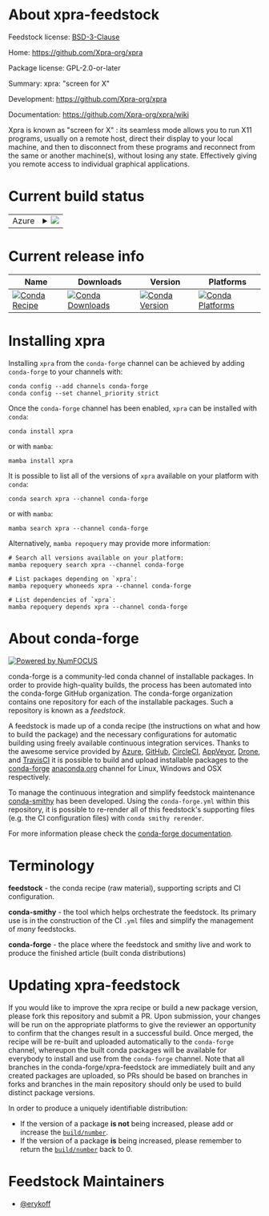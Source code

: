 About xpra-feedstock
====================

Feedstock license: [BSD-3-Clause](https://github.com/conda-forge/xpra-feedstock/blob/main/LICENSE.txt)

Home: https://github.com/Xpra-org/xpra

Package license: GPL-2.0-or-later

Summary: xpra: "screen for X"

Development: https://github.com/Xpra-org/xpra

Documentation: https://github.com/Xpra-org/xpra/wiki

Xpra is known as "screen for X" : its seamless mode allows you to run X11 programs, usually on a
remote host, direct their display to your local machine, and then to disconnect from these programs
and reconnect from the same or another machine(s), without losing any state. Effectively giving you
remote access to individual graphical applications.


Current build status
====================


<table>
    
  <tr>
    <td>Azure</td>
    <td>
      <details>
        <summary>
          <a href="https://dev.azure.com/conda-forge/feedstock-builds/_build/latest?definitionId=17151&branchName=main">
            <img src="https://dev.azure.com/conda-forge/feedstock-builds/_apis/build/status/xpra-feedstock?branchName=main">
          </a>
        </summary>
        <table>
          <thead><tr><th>Variant</th><th>Status</th></tr></thead>
          <tbody><tr>
              <td>linux_64_python3.10.____cpython</td>
              <td>
                <a href="https://dev.azure.com/conda-forge/feedstock-builds/_build/latest?definitionId=17151&branchName=main">
                  <img src="https://dev.azure.com/conda-forge/feedstock-builds/_apis/build/status/xpra-feedstock?branchName=main&jobName=linux&configuration=linux%20linux_64_python3.10.____cpython" alt="variant">
                </a>
              </td>
            </tr><tr>
              <td>linux_64_python3.11.____cpython</td>
              <td>
                <a href="https://dev.azure.com/conda-forge/feedstock-builds/_build/latest?definitionId=17151&branchName=main">
                  <img src="https://dev.azure.com/conda-forge/feedstock-builds/_apis/build/status/xpra-feedstock?branchName=main&jobName=linux&configuration=linux%20linux_64_python3.11.____cpython" alt="variant">
                </a>
              </td>
            </tr><tr>
              <td>linux_64_python3.12.____cpython</td>
              <td>
                <a href="https://dev.azure.com/conda-forge/feedstock-builds/_build/latest?definitionId=17151&branchName=main">
                  <img src="https://dev.azure.com/conda-forge/feedstock-builds/_apis/build/status/xpra-feedstock?branchName=main&jobName=linux&configuration=linux%20linux_64_python3.12.____cpython" alt="variant">
                </a>
              </td>
            </tr>
          </tbody>
        </table>
      </details>
    </td>
  </tr>
</table>

Current release info
====================

| Name | Downloads | Version | Platforms |
| --- | --- | --- | --- |
| [![Conda Recipe](https://img.shields.io/badge/recipe-xpra-green.svg)](https://anaconda.org/conda-forge/xpra) | [![Conda Downloads](https://img.shields.io/conda/dn/conda-forge/xpra.svg)](https://anaconda.org/conda-forge/xpra) | [![Conda Version](https://img.shields.io/conda/vn/conda-forge/xpra.svg)](https://anaconda.org/conda-forge/xpra) | [![Conda Platforms](https://img.shields.io/conda/pn/conda-forge/xpra.svg)](https://anaconda.org/conda-forge/xpra) |

Installing xpra
===============

Installing `xpra` from the `conda-forge` channel can be achieved by adding `conda-forge` to your channels with:

```
conda config --add channels conda-forge
conda config --set channel_priority strict
```

Once the `conda-forge` channel has been enabled, `xpra` can be installed with `conda`:

```
conda install xpra
```

or with `mamba`:

```
mamba install xpra
```

It is possible to list all of the versions of `xpra` available on your platform with `conda`:

```
conda search xpra --channel conda-forge
```

or with `mamba`:

```
mamba search xpra --channel conda-forge
```

Alternatively, `mamba repoquery` may provide more information:

```
# Search all versions available on your platform:
mamba repoquery search xpra --channel conda-forge

# List packages depending on `xpra`:
mamba repoquery whoneeds xpra --channel conda-forge

# List dependencies of `xpra`:
mamba repoquery depends xpra --channel conda-forge
```


About conda-forge
=================

[![Powered by
NumFOCUS](https://img.shields.io/badge/powered%20by-NumFOCUS-orange.svg?style=flat&colorA=E1523D&colorB=007D8A)](https://numfocus.org)

conda-forge is a community-led conda channel of installable packages.
In order to provide high-quality builds, the process has been automated into the
conda-forge GitHub organization. The conda-forge organization contains one repository
for each of the installable packages. Such a repository is known as a *feedstock*.

A feedstock is made up of a conda recipe (the instructions on what and how to build
the package) and the necessary configurations for automatic building using freely
available continuous integration services. Thanks to the awesome service provided by
[Azure](https://azure.microsoft.com/en-us/services/devops/), [GitHub](https://github.com/),
[CircleCI](https://circleci.com/), [AppVeyor](https://www.appveyor.com/),
[Drone](https://cloud.drone.io/welcome), and [TravisCI](https://travis-ci.com/)
it is possible to build and upload installable packages to the
[conda-forge](https://anaconda.org/conda-forge) [anaconda.org](https://anaconda.org/)
channel for Linux, Windows and OSX respectively.

To manage the continuous integration and simplify feedstock maintenance
[conda-smithy](https://github.com/conda-forge/conda-smithy) has been developed.
Using the ``conda-forge.yml`` within this repository, it is possible to re-render all of
this feedstock's supporting files (e.g. the CI configuration files) with ``conda smithy rerender``.

For more information please check the [conda-forge documentation](https://conda-forge.org/docs/).

Terminology
===========

**feedstock** - the conda recipe (raw material), supporting scripts and CI configuration.

**conda-smithy** - the tool which helps orchestrate the feedstock.
                   Its primary use is in the construction of the CI ``.yml`` files
                   and simplify the management of *many* feedstocks.

**conda-forge** - the place where the feedstock and smithy live and work to
                  produce the finished article (built conda distributions)


Updating xpra-feedstock
=======================

If you would like to improve the xpra recipe or build a new
package version, please fork this repository and submit a PR. Upon submission,
your changes will be run on the appropriate platforms to give the reviewer an
opportunity to confirm that the changes result in a successful build. Once
merged, the recipe will be re-built and uploaded automatically to the
`conda-forge` channel, whereupon the built conda packages will be available for
everybody to install and use from the `conda-forge` channel.
Note that all branches in the conda-forge/xpra-feedstock are
immediately built and any created packages are uploaded, so PRs should be based
on branches in forks and branches in the main repository should only be used to
build distinct package versions.

In order to produce a uniquely identifiable distribution:
 * If the version of a package **is not** being increased, please add or increase
   the [``build/number``](https://docs.conda.io/projects/conda-build/en/latest/resources/define-metadata.html#build-number-and-string).
 * If the version of a package **is** being increased, please remember to return
   the [``build/number``](https://docs.conda.io/projects/conda-build/en/latest/resources/define-metadata.html#build-number-and-string)
   back to 0.

Feedstock Maintainers
=====================

* [@erykoff](https://github.com/erykoff/)

